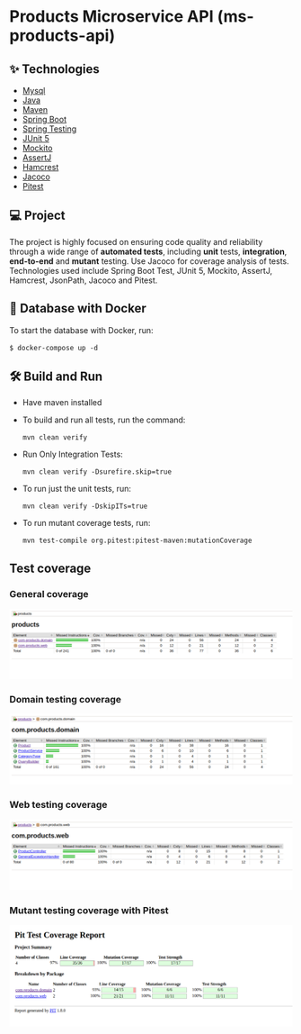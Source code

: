# Products Microservice API (ms-products-api)

## ✨ Technologies

- [Mysql](https://dev.mysql.com/downloads/mysql/)
- [Java](https://www.oracle.com/java/technologies/downloads/)
- [Maven](https://maven.apache.org/download.cgi)
- [Spring Boot](https://spring.io/projects/spring-boot)
- [Spring Testing](https://docs.spring.io/spring-framework/docs/current/reference/html/testing.html#testing-introduction)
- [JUnit 5](https://junit.org/junit5/docs/current/user-guide/)
- [Mockito](https://site.mockito.org)
- [AssertJ](https://github.com/assertj/assertj)
- [Hamcrest](http://hamcrest.org/JavaHamcrest/)
- [Jacoco](https://github.com/jacoco/jacoco)
- [Pitest](https://pitest.org)

## 💻 Project

The project is highly focused on ensuring code quality and reliability
through a wide range of **automated tests**, including **unit** tests,
**integration**, **end-to-end** and **mutant** testing. Use Jacoco for coverage analysis
of tests. Technologies used include Spring Boot Test, JUnit 5, Mockito,
AssertJ, Hamcrest, JsonPath, Jacoco and Pitest.

## 🐳 Database with Docker

To start the database with Docker, run:
    
    $ docker-compose up -d

## 🛠️ Build and Run

- Have maven installed


- To build and run all tests, run the command:

      mvn clean verify

- Run Only Integration Tests:

      mvn clean verify -Dsurefire.skip=true

- To run just the unit tests, run:

      mvn clean verify -DskipITs=true

- To run mutant coverage tests, run:

      mvn test-compile org.pitest:pitest-maven:mutationCoverage

## Test coverage

### General coverage
![](coverage/coverage-tests.png)

### Domain testing coverage
![](coverage/coverage-domain-tests.png)

### Web testing coverage
![](coverage/coverage-web-tests.png)

### Mutant testing coverage with Pitest
![](coverage/coverage-pitest-tests.png)